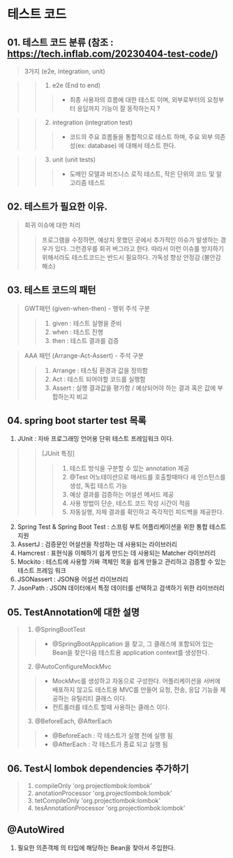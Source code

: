 # 테스트 코드

## 01. 테스트 코드 분류 (참조 : https://tech.inflab.com/20230404-test-code/)
> 3가지 (e2e, integration, unit) 

> > 1. e2e (End to end) 
> > > - 최종 사용자의 흐름에 대한 테스트 이며, 외부로부터의 요청부터 응답까지 기능이 잘 동작하는지 ? 

> > 2. integration (integration test)
> > > - 코드의 주요 흐름들을 통합적으로 테스트 하며, 주요 외부 의존성(ex: database) 에 대해서 테스트 한다.

> > 3. unit (unit tests)
> > > - 도메인 모델과 비즈니스 로직 테스트, 작은 단위의 코드 및 알고리즘 테스트
 
## 02. 테스트가 필요한 이유.
> 회귀 이슈에 대한 처리
> > 프로그램을 수정하면, 예상치 못했던 곳에서 추가적인 이슈가 발생하는 경우가 있다. 그런경우를 회귀 버그라고 한다. 따라서 이런 이슈를 방지하기 위해서라도 테스트코드는 반드시 필요하다.
> 가독성 향상
> 안정감 (불안감 해소)

## 03. 테스트 코드의 패턴 
> GWT패턴 (given-when-then) - 행위 주석 구분
> > 1. given : 테스트 실행을 준비
> > 2. when : 테스트 진행
> > 3. then : 테스트 결과를 검증

> AAA 패턴 (Arrange-Act-Assert) - 주석 구분
> > 1. Arrange : 테스팅 환경과 값을 정의함
> > 2. Act : 테스트 되어야할 코드를 실행함
> > 3. Assert : 실행 결과값을 평가함 / 예상되어야 하는 결과 혹은 값에 부합하는지 비교
 
## 04. spring boot starter test 목록
1. JUnit : 자바 프로그래밍 언어용 단위 테스트 프레임워크 이다.
> > [JUnit 특징]
> > > 1. 테스트 방식을 구분할 수 있는 annotation 제공
> > > 2. @Test 어노테이션으로 매서드를 호출할때마다 새 인스턴스를 생성, 독립 테스트 가능
> > > 3. 예상 결과를 검증하는 어설션 메서드 제공
> > > 4. 사용 방법이 단순, 테스트 코드 작성 시간이 적음
> > > 5. 자동실행, 자체 결과를 확인하고 즉각적인 피드백을 제공한다. 
2. Spring Test & Spring Boot Test : 스프링 부트 어플리케이션을 위한 통합 테스트 지원
3. AssertJ : 검증문인 어설션을 작성하는 데 사용되는 라이브러리
4. Hamcrest : 표현식을 이해하기 쉽게 만드는 데 사용되는 Matcher 라이브러리
5. Mockito : 테스트에 사용할 가짜 객체인 목을 쉽게 만들고 관리하고 검증할 수 있는 테스트 프레임 워크
6. JSONassert : JSON용 어설션 라이브러리
7. JsonPath : JSON 데이터에서 특정 데이터를 선택하고 검색하기 위한 라이브러리

## 05. TestAnnotation에 대한 설명
> 1. @SpringBootTest
> > - @SpringBootApplication 을 찾고, 그 클래스에 포함되어 있는 Bean을 찾은다음 테스트용 application context를 생성한다. 
> 2. @AutoConfigureMockMvc
> > - MockMvc를 생성하고 자동으로 구성한다. 어플리케이션을 서버에 배포하지 않고도 테스트용 MVC를 만들어 요청, 전송, 응답 기능을 제공하는 유틸리티 클래스 이다.
> > - 컨트롤러를 테스트 할때 사용하는 클래스 이다.
> 3. @BeforeEach, @AfterEach
> > - @BeforeEach : 각 테스트가 실행 전에 실행 됨
> > - @AfterEach : 각 테스트가 종료 되고 실행 됨


## 06. Test시 lombok dependencies 추가하기
> 1. compileOnly 'org.projectlombok:lombok' 
> 2. anotationProcessor 'org.projectlombok:lombok' 
> 3. tetCompileOnly 'org.projectlombok:lombok' 
> 4. tesAnnotationProcessor 'org.projectlombok:lombok'


## @AutoWired
1. 필요한 의존객체 의 타입에 해당하는 Bean을 찾아서 주입한다. 